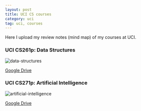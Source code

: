 ```yaml
---
layout: post
title: UCI CS courses
category: uci
tag: uci, courses
---
```

Here I upload my review notes (mind map) of my courses at UCI.

### UCI CS261p: Data Structures
![data-structures](http://pair5904t.bkt.clouddn.com/2018-06-23-UCI-courses/Data%20Structures.jpg)  

[Google Drive](https://drive.google.com/open?id=1fnqGyYF0icDo5Ue_b8f5Xi5MBgmO8G8b)

### UCI CS271p: Artificial Intelligence
![artificial-intelligence](http://pair5904t.bkt.clouddn.com/2018-06-23-UCI-courses/Artificial%20Intelligence.jpg)

[Google Drive](https://drive.google.com/open?id=1fKbDg3vRFHIbQjWc8UqT-dFDSbmVvyny)